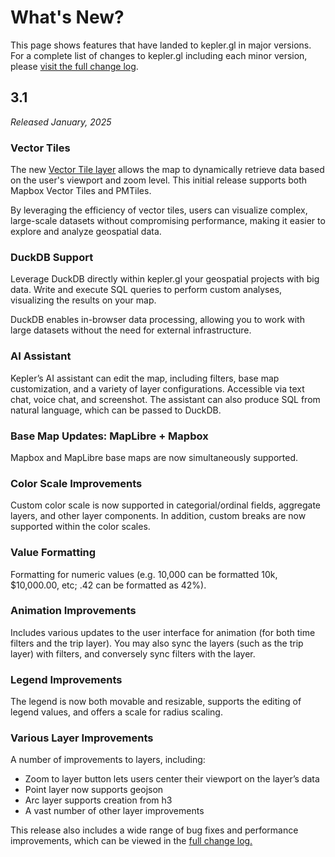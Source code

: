 # What's New?

This page shows features that have landed to kepler.gl in major versions. For a complete list of changes to kepler.gl including each minor version, please [visit the full change log](../CHANGELOG.md).

## 3.1 

_Released January, 2025_

### Vector Tiles 

The new [Vector Tile layer](/docs/user-guides/c-types-of-layers/vector.md) allows the map to dynamically retrieve data based on the user's viewport and zoom level. This initial release supports both Mapbox Vector Tiles and PMTiles.

By leveraging the efficiency of vector tiles, users can visualize complex, large-scale datasets without compromising performance, making it easier to explore and analyze geospatial data.

<!-- Image/GIF -->


### DuckDB Support

Leverage DuckDB directly within kepler.gl your geospatial projects with big data. Write and execute SQL queries to perform custom analyses, visualizing the results on your map.
 
DuckDB enables in-browser data processing, allowing you to work with large datasets without the need for external infrastructure.

<!-- Image/GIF -->


### AI Assistant

Kepler’s AI assistant can edit the map, including filters, base map customization, and a variety of layer configurations. Accessible via text chat, voice chat, and screenshot. The assistant can also produce SQL from natural language, which can be passed to DuckDB.

<!-- Image/GIF -->


### Base Map Updates: MapLibre + Mapbox

Mapbox and MapLibre base maps are now simultaneously supported.

<!-- Image-->

### Color Scale Improvements

Custom color scale is now supported in categorial/ordinal fields, aggregate layers, and other layer components. In addition, custom breaks are now supported within the color scales.

<!-- Image -->

### Value Formatting

Formatting for numeric values (e.g. 10,000 can be formatted 10k, $10,000.00, etc; .42 can be formatted as 42%).

<!-- Image -->

### Animation Improvements

Includes various updates to the user interface for animation (for both time filters and the trip layer). You may also sync the layers (such as the trip layer) with filters, and conversely sync filters with the layer.

<!-- Image/GIF -->

### Legend Improvements

The legend is now both movable and resizable, supports the editing of legend values, and offers a scale for radius scaling.

<!-- Image/GIF -->

### Various Layer Improvements

A number of improvements to layers, including: 

- Zoom to layer button lets users center their viewport on the layer’s data
- Point layer now supports geojson
- Arc layer supports creation from h3
- A vast number of other layer improvements

This release also includes a wide range of bug fixes and performance improvements, which can be viewed in the [full change log.](../CHANGELOG.md)






